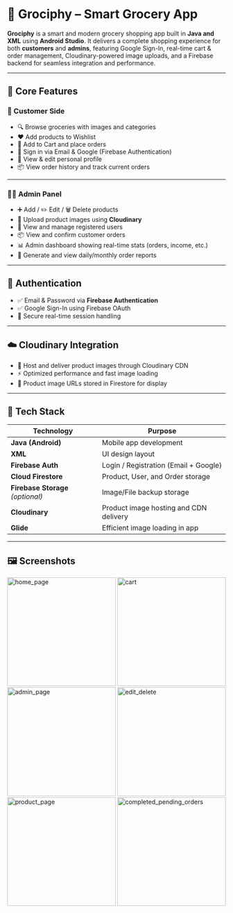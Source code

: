 # 🛒 Grociphy – Smart Grocery App

**Grociphy** is a smart and modern grocery shopping app built in **Java and XML** using **Android Studio**. It delivers a complete shopping experience for both **customers** and **admins**, featuring Google Sign-In, real-time cart & order management, Cloudinary-powered image uploads, and a Firebase backend for seamless integration and performance.

---

## 📱 Core Features

### 👥 Customer Side

- 🔍 Browse groceries with images and categories
- ❤️ Add products to Wishlist
- 🛒 Add to Cart and place orders
- 🔐 Sign in via Email & Google (Firebase Authentication)
- 👤 View & edit personal profile
- 📦 View order history and track current orders

---

### 🧑‍💼 Admin Panel

- ➕ Add / ✏️ Edit / 🗑️ Delete products
- 📁 Upload product images using **Cloudinary**
- 👥 View and manage registered users
- 📦 View and confirm customer orders
- 📊 Admin dashboard showing real-time stats (orders, income, etc.)
- 📑 Generate and view daily/monthly order reports

---

## 🔐 Authentication

- ✅ Email & Password via **Firebase Authentication**
- ✅ Google Sign-In using Firebase OAuth
- 🔄 Secure real-time session handling

---

## ☁️ Cloudinary Integration

- 🌄 Host and deliver product images through Cloudinary CDN
- ⚡ Optimized performance and fast image loading
- 🔗 Product image URLs stored in Firestore for display

---

## 🧱 Tech Stack

| Technology            | Purpose                                  |
|------------------------|------------------------------------------|
| **Java (Android)**     | Mobile app development                   |
| **XML**                | UI design layout                         |
| **Firebase Auth**      | Login / Registration (Email + Google)    |
| **Cloud Firestore**    | Product, User, and Order storage         |
| **Firebase Storage** *(optional)* | Image/File backup storage         |
| **Cloudinary**         | Product image hosting and CDN delivery   |
| **Glide**              | Efficient image loading in app           |

---

## 🖼️ Screenshots
<img src="https://github.com/user-attachments/assets/2675ec54-098a-4dd9-a29f-5cc95072c3d4" height="250" alt="home_page">
<img src="https://github.com/user-attachments/assets/f727ca36-6b6c-4b86-b5f3-9ac124b6bb54" height="250" alt="cart">
<img src="https://github.com/user-attachments/assets/9a43107d-fb0d-404e-9907-63c9a00bdf0d" height="250" alt="admin_page">
<img src="https://github.com/user-attachments/assets/1a869e9b-33c9-4fca-944b-c0b2d2299a25" height="250" alt="edit_delete">
<img src="https://github.com/user-attachments/assets/38f583ea-c9ca-4210-970d-36db04f31b0b" height="250" alt="product_page">
<img src="https://github.com/user-attachments/assets/f7729de2-a978-49fa-b420-8a5d2856037a" height="250" alt="completed_pending_orders">



